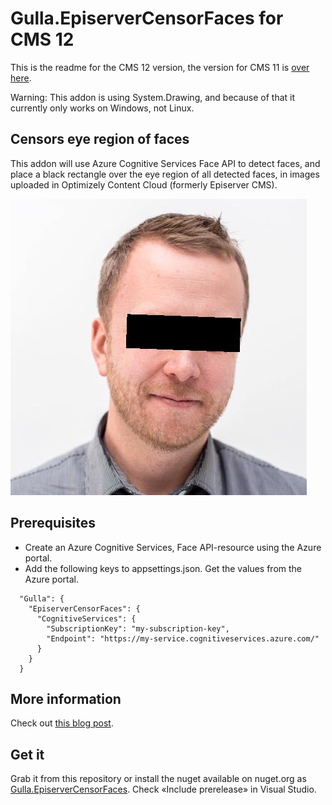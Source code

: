 # Gulla.EpiserverCensorFaces for CMS 12

This is the readme for the CMS 12 version, the version for CMS 11 is [over here](https://github.com/tomahg/Gulla.Episerver.CensorFaces/blob/cms11/README.md).

Warning: This addon is using System.Drawing, and because of that it currently only works on Windows, not Linux.

## Censors eye region of faces
This addon will use Azure Cognitive Services Face API to detect faces, and place a black rectangle over the eye region of all detected faces, in images uploaded in Optimizely Content Cloud (formerly Episerver CMS).

![Censored](images/censored.jpg)

## Prerequisites
* Create an Azure Cognitive Services, Face API-resource using the Azure portal.
* Add the following keys to appsettings.json. Get the values from the Azure portal.
``` 
  "Gulla": {
    "EpiserverCensorFaces": {
      "CognitiveServices": {
        "SubscriptionKey": "my-subscription-key",
        "Endpoint": "https://my-service.cognitiveservices.azure.com/"
      } 
    } 
  } 
```
  
## More information
Check out [this blog post](https://www.gulla.net/no/blog/episerver-image-anonymization-using-microsoft-cognitive-services-and-face-api/).

## Get it
Grab it from this repository or install the nuget available on nuget.org as [Gulla.EpiserverCensorFaces](https://www.nuget.org/packages/Gulla.Episerver.CensorFaces/). Check «Include prerelease» in Visual Studio.
